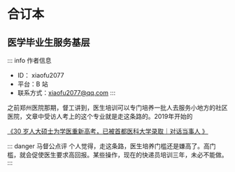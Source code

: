# 合订本

## 医学毕业生服务基层

::: info 作者信息
- ID： xiaofu2077
- 平台：B 站
- 联系方式：xiaofu2077@qq.com
:::

之前郑州医院那期，督工讲到，医生培训可以专门培养一批人去服务小地方的社区医院，文章中受访人考上的这个专业就是走这条路的。2019年开始的

[《30 岁人大硕士为学医重新高考，已被首都医科大学录取｜对话当事人 》](https://mp.weixin.qq.com/s/qIeHWCb65GrMmtZJNsiy7A)

::: danger 马督公点评
个人觉得，走这条路，医生培养门槛还是嫌高了。高门槛，就会促使医生要求高回报。某些操作，现在的快递员培训三年，未必不能做。
:::
